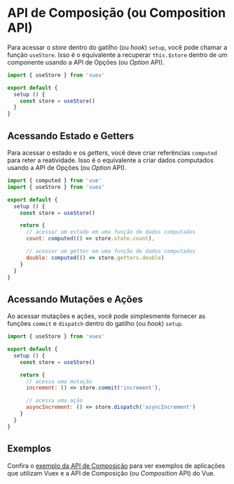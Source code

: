 # API de Composição (ou Composition API)

Para acessar o _store_ dentro do gatilho (ou _hook_) `setup`, você pode chamar a função `useStore`. Isso é o equivalente a recuperar `this.$store` dentro de um componente usando a API de Opções (ou _Option_ API).

```js
import { useStore } from 'vuex'

export default {
  setup () {
    const store = useStore()
  }
}
```

## Acessando Estado e Getters

Para acessar o estado e os _getters_, você deve criar referências `computed` para reter a reatividade. Isso é o equivalente a criar dados computados usando a API de Opções (ou _Option_ API).

```js
import { computed } from 'vue'
import { useStore } from 'vuex'

export default {
  setup () {
    const store = useStore()

    return {
      // acessar um estado em uma função de dados computados
      count: computed(() => store.state.count),

      // acessar um getter em uma função de dados computados
      double: computed(() => store.getters.double)
    }
  }
}
```

## Acessando Mutações e Ações

Ao acessar mutações e ações, você pode simplesmente fornecer as funções `commit` e `dispatch` dentro do gatilho (ou _hook_) `setup`.

```js
import { useStore } from 'vuex'

export default {
  setup () {
    const store = useStore()

    return {
      // acessa uma mutação
      increment: () => store.commit('increment'),

      // acessa uma ação
      asyncIncrement: () => store.dispatch('asyncIncrement')
    }
  }
}
```

## Exemplos

Confira o [exemplo da API de Composição](https://github.com/vuejs/vuex/tree/4.0/examples/composition) para ver exemplos de aplicações que utilizam Vuex e a API de Composição (ou _Composition_ API) do Vue.
